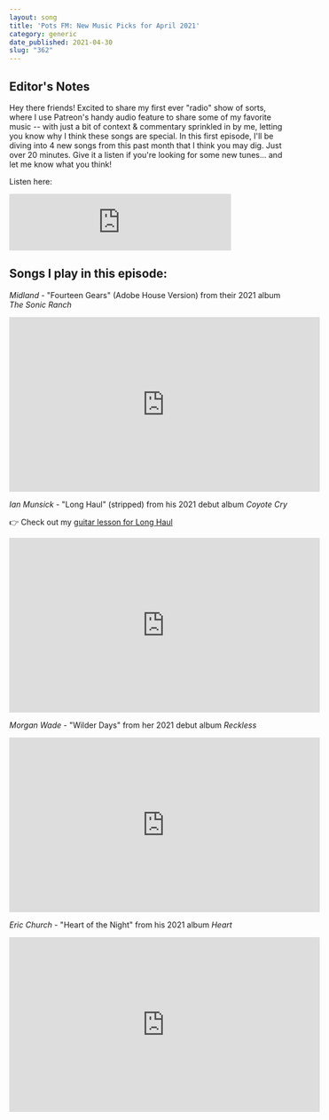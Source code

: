 ```yaml
---
layout: song
title: 'Pots FM: New Music Picks for April 2021'
category: generic
date_published: 2021-04-30
slug: "362"
---
```


## Editor's Notes

Hey there friends! Excited to share my first ever "radio" show of sorts, where I use Patreon's handy audio feature to share some of my favorite music -- with just a bit of context & commentary sprinkled in by me, letting you know why I think these songs are special. In this first episode, I'll be diving into 4 new songs from this past month that I think you may dig. Just over 20 minutes. Give it a listen if you're looking for some new tunes... and let me know what you think!

Listen here:

<iframe src="https://anchor.fm/songnotes/embed/episodes/New-Music-Picks-April-2021--Midland--Ian-Munsick--Morgan-Wade--and-Eric-Church-eq2ji2" height="102px" width="400px" frameborder="0" scrolling="no"></iframe>

## Songs I play in this episode:

*Midland* - "Fourteen Gears" (Adobe House Version) from their 2021 album _The Sonic Ranch_

<iframe width="560" height="315" src="https://www.youtube.com/embed/DFWh-Oj0_tc" frameborder="0" allow="accelerometer; autoplay; encrypted-media; gyroscope; picture-in-picture" allowfullscreen></iframe>

<!-- https://www.youtube.com/watch?v=DFWh-Oj0_tc -->

*Ian Munsick* - "Long Haul" (stripped) from his 2021 debut album _Coyote Cry_

👉 Check out my [guitar lesson for Long Haul](https://playsongnotes.com/lessons/360/)

<iframe width="560" height="315" src="https://www.youtube.com/embed/0Hsx-ekpDHw" frameborder="0" allow="accelerometer; autoplay; encrypted-media; gyroscope; picture-in-picture" allowfullscreen></iframe>

<!-- https://www.youtube.com/watch?v=0Hsx-ekpDHw -->

*Morgan Wade* - "Wilder Days" from her 2021 debut album _Reckless_

<iframe width="560" height="315" src="https://www.youtube.com/embed/SJ6aZBWihVo" frameborder="0" allow="accelerometer; autoplay; encrypted-media; gyroscope; picture-in-picture" allowfullscreen></iframe>

<!-- https://www.youtube.com/watch?v=SJ6aZBWihVo -->



*Eric Church* - "Heart of the Night" from his 2021 album _Heart_

<iframe width="560" height="315" src="https://www.youtube.com/embed/8IeSqETORio" frameborder="0" allow="accelerometer; autoplay; encrypted-media; gyroscope; picture-in-picture" allowfullscreen></iframe>

<!-- https://www.youtube.com/watch?v=8IeSqETORio -->
